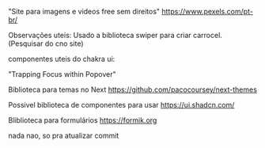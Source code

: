 "Site para imagens e videos free sem direitos"
https://www.pexels.com/pt-br/


Observações uteis:
Usado a biblioteca swiper para criar carrocel. (Pesquisar do cno site)


componentes uteis do chakra ui:

"Trapping Focus within Popover"

Biblioteca para temas no Next
https://github.com/pacocoursey/next-themes

Possivel biblioteca de componentes para usar
https://ui.shadcn.com/

Bliblioteca para formulários
https://formik.org

nada nao, so pra atualizar commit
